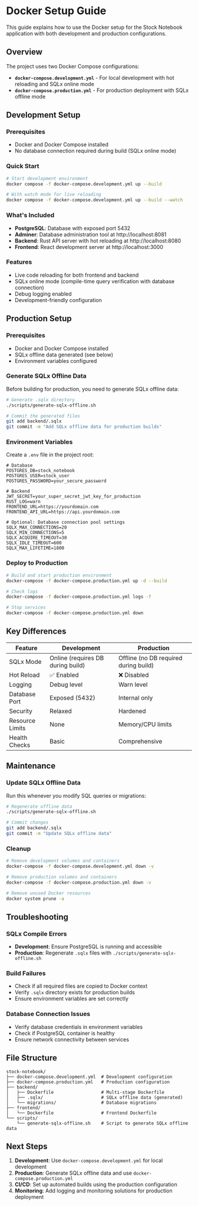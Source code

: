 # Docker Setup Guide

This guide explains how to use the Docker setup for the Stock Notebook application with both development and production configurations.

## Overview

The project uses two Docker Compose configurations:
- **`docker-compose.development.yml`** - For local development with hot reloading and SQLx online mode
- **`docker-compose.production.yml`** - For production deployment with SQLx offline mode

## Development Setup

### Prerequisites
- Docker and Docker Compose installed
- No database connection required during build (SQLx online mode)

### Quick Start
```bash
# Start development environment
docker compose -f docker-compose.development.yml up --build

# With watch mode for live reloading
docker compose -f docker-compose.development.yml up --build --watch
```

### What's Included
- **PostgreSQL**: Database with exposed port 5432
- **Adminer**: Database administration tool at http://localhost:8081
- **Backend**: Rust API server with hot reloading at http://localhost:8080
- **Frontend**: React development server at http://localhost:3000

### Features
- Live code reloading for both frontend and backend
- SQLx online mode (compile-time query verification with database connection)
- Debug logging enabled
- Development-friendly configuration

## Production Setup

### Prerequisites
- Docker and Docker Compose installed
- SQLx offline data generated (see below)
- Environment variables configured

### Generate SQLx Offline Data
Before building for production, you need to generate SQLx offline data:

```bash
# Generate .sqlx directory
./scripts/generate-sqlx-offline.sh

# Commit the generated files
git add backend/.sqlx
git commit -m "Add SQLx offline data for production builds"
```

### Environment Variables
Create a `.env` file in the project root:

```env
# Database
POSTGRES_DB=stock_notebook
POSTGRES_USER=stock_user
POSTGRES_PASSWORD=your_secure_password

# Backend
JWT_SECRET=your_super_secret_jwt_key_for_production
RUST_LOG=warn
FRONTEND_URL=https://yourdomain.com
FRONTEND_API_URL=https://api.yourdomain.com

# Optional: Database connection pool settings
SQLX_MAX_CONNECTIONS=20
SQLX_MIN_CONNECTIONS=5
SQLX_ACQUIRE_TIMEOUT=30
SQLX_IDLE_TIMEOUT=600
SQLX_MAX_LIFETIME=1800
```

### Deploy to Production
```bash
# Build and start production environment
docker-compose -f docker-compose.production.yml up -d --build

# Check logs
docker-compose -f docker-compose.production.yml logs -f

# Stop services
docker-compose -f docker-compose.production.yml down
```

## Key Differences

| Feature | Development | Production |
|---------|-------------|------------|
| SQLx Mode | Online (requires DB during build) | Offline (no DB required during build) |
| Hot Reload | ✅ Enabled | ❌ Disabled |
| Logging | Debug level | Warn level |
| Database Port | Exposed (5432) | Internal only |
| Security | Relaxed | Hardened |
| Resource Limits | None | Memory/CPU limits |
| Health Checks | Basic | Comprehensive |

## Maintenance

### Update SQLx Offline Data
Run this whenever you modify SQL queries or migrations:

```bash
# Regenerate offline data
./scripts/generate-sqlx-offline.sh

# Commit changes
git add backend/.sqlx
git commit -m "Update SQLx offline data"
```

### Cleanup
```bash
# Remove development volumes and containers
docker-compose -f docker-compose.development.yml down -v

# Remove production volumes and containers
docker-compose -f docker-compose.production.yml down -v

# Remove unused Docker resources
docker system prune -a
```

## Troubleshooting

### SQLx Compile Errors
- **Development**: Ensure PostgreSQL is running and accessible
- **Production**: Regenerate `.sqlx` files with `./scripts/generate-sqlx-offline.sh`

### Build Failures
- Check if all required files are copied to Docker context
- Verify `.sqlx` directory exists for production builds
- Ensure environment variables are set correctly

### Database Connection Issues
- Verify database credentials in environment variables
- Check if PostgreSQL container is healthy
- Ensure network connectivity between services

## File Structure

```
stock-notebook/
├── docker-compose.development.yml  # Development configuration
├── docker-compose.production.yml   # Production configuration
├── backend/
│   ├── Dockerfile                  # Multi-stage Dockerfile
│   ├── .sqlx/                      # SQLx offline data (generated)
│   └── migrations/                 # Database migrations
├── frontend/
│   └── Dockerfile                  # Frontend Dockerfile
└── scripts/
    └── generate-sqlx-offline.sh    # Script to generate SQLx offline data
```

## Next Steps

1. **Development**: Use `docker-compose.development.yml` for local development
2. **Production**: Generate SQLx offline data and use `docker-compose.production.yml`
3. **CI/CD**: Set up automated builds using the production configuration
4. **Monitoring**: Add logging and monitoring solutions for production deployment
